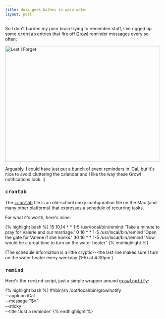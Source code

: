 ```yaml
---
title: Unix geek bathes in warm water
layout: post
---
```

So I don't burden my poor brain trying to remember stuff, I've rigged up some <tt>crontab</tt> entries that fire off <a href="http://www.growl.info/">Growl</a> reminder messages every so often:

<a href="http://www.flickr.com/photos/mtodd/479524562/" title="Photo Sharing"><img src="http://farm1.static.flickr.com/183/479524562_f8ac6d4183.jpg" width="500" height="375" alt="Lest I Forget" /></a>

Arguably, I could have just put a bunch of event reminders in iCal, but it's nice to avoid cluttering the calendar and I like the way these Growl notifications look. :)

<h3><tt>crontab</tt></h3>

The <tt><a href="http://en.wikipedia.org/wiki/Crontab">crontab</a></tt> file is an old-school unixy configuration file on the Mac (and many other platforms) that expresses a schedule of recurring tasks.

For what it's worth, here's mine:

{% highlight bash %}
15 10,14 * * 1-5  /usr/local/bin/remind 'Take a minute to pray for Valerie and our marriage.'
0  16    * * 1-5  /usr/local/bin/remind 'Open the gate for Valerie if she honks.'
30 16    * * 1-5  /usr/local/bin/remind 'Now would be a great time to turn on the water heater.'
{% endhighlight %}

(The schedule information is a little cryptic---the last line makes sure I turn on the water heater every weekday (1-5) at 4:30pm.)

<h3><tt>remind</tt></h3>

Here's the <tt>remind</tt> script, just a simple wrapper around <tt><a href="http://www.growl.info/documentation/growlnotify.php">growlnotify</a></tt>:

{% highlight bash %}
#!/bin/sh
/opt/local/bin/growlnotify     \
  --appIcon iCal               \
  --message "$*"               \
  --sticky                     \
  --title 'Just a reminder'
{% endhighlight %}
